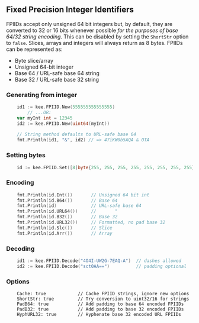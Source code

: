 ## Fixed Precision Integer Identifiers
FPIIDs accept only unsigned 64 bit integers but, by default, they are converted to 32 or 16 bits whenever possible *for the purposes of base 64/32 string encoding*. This can be disabled by setting the `ShortStr` option to `false`. Slices, arrays and integers will always return as 8 bytes. FPIIDs can be represented as:

- Byte slice/array
- Unsigned 64-bit integer
- Base 64 / URL-safe base 64 string
- Base 32 / URL-safe base 32 string

### Generating from integer
```go
    id1 := kee.FPIID.New(555555555555555)
        // ...OR:
    var myInt int = 12345
    id2 := kee.FPIID.New(uint64(myInt))
    
    // String method defaults to URL-safe base 64
    fmt.Println(id1, "&", id2) // => 47iKW0b5AQA & OTA
```
### Setting bytes
```go
    id := kee.FPIID.Set([8]byte{255, 255, 255, 255, 255, 255, 255, 255})
```
### Encoding
```go
    fmt.Println(id.Int())       // Unsigned 64 bit int
    fmt.Println(id.B64())       // Base 64
    fmt.Println(id)             // URL-safe base 64
    fmt.Println(id.URL64())     //       "
    fmt.Println(id.B32())       // Base 32
    fmt.Println(id.URL32())     // Formatted, no pad base 32
    fmt.Println(id.Slc())       // Slice
    fmt.Println(id.Arr())       // Array
```
### Decoding
```go
    id1 := kee.FPIID.Decode("4O4I-UW2G-7EAQ-A")  // dashes allowed
    id2 := kee.FPIID.Decode("sct0AA==")          // padding optional
```
### Options
```
    Cache: true            // Cache FPIID strings, ignore new options
    ShortStr: true         // Try conversion to uint32/16 for strings
    PadB64: true           // Add padding to base 64 encoded FPIIDs
    PadB32: true           // Add padding to base 32 encoded FPIIDs
    HyphURL32: true        // Hyphenate base 32 encoded URL FPIIDs
```